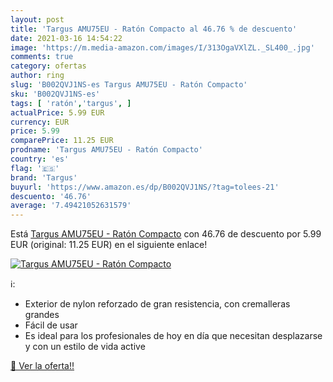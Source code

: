 ```yaml
---
layout: post
title: 'Targus AMU75EU - Ratón Compacto al 46.76 % de descuento'
date: 2021-03-16 14:54:22
image: 'https://m.media-amazon.com/images/I/313OgaVXlZL._SL400_.jpg'
comments: true
category: ofertas
author: ring
slug: 'B002QVJ1NS-es Targus AMU75EU - Ratón Compacto'
sku: 'B002QVJ1NS-es'
tags: [ 'ratón','targus', ]
actualPrice: 5.99 EUR
currency: EUR
price: 5.99
comparePrice: 11.25 EUR
prodname: 'Targus AMU75EU - Ratón Compacto'
country: 'es'
flag: '🇪🇸'
brand: 'Targus'
buyurl: 'https://www.amazon.es/dp/B002QVJ1NS/?tag=tolees-21'
descuento: '46.76'
average: '7.49421052631579'
---
```


Está [Targus AMU75EU - Ratón Compacto](https://www.amazon.es/dp/B002QVJ1NS/?tag=tolees-21) con 46.76 de descuento por 5.99 EUR (original: 11.25 EUR) en el siguiente enlace!

[![Targus AMU75EU - Ratón Compacto](https://m.media-amazon.com/images/I/313OgaVXlZL._SL400_.jpg)](https://www.amazon.es/dp/B002QVJ1NS/?tag=tolees-21)

ℹ️:

- Exterior de nylon reforzado de gran resistencia, con cremalleras grandes
- Fácil de usar
- Es ideal para los profesionales de hoy en día que necesitan desplazarse y con un estilo de vida active

[🛒 Ver la oferta!!](https://www.amazon.es/dp/B002QVJ1NS/?tag=tolees-21)
